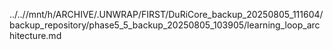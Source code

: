 ../..//mnt/h/ARCHIVE/.UNWRAP/FIRST/DuRiCore_backup_20250805_111604/backup_repository/phase5_5_backup_20250805_103905/learning_loop_architecture.md